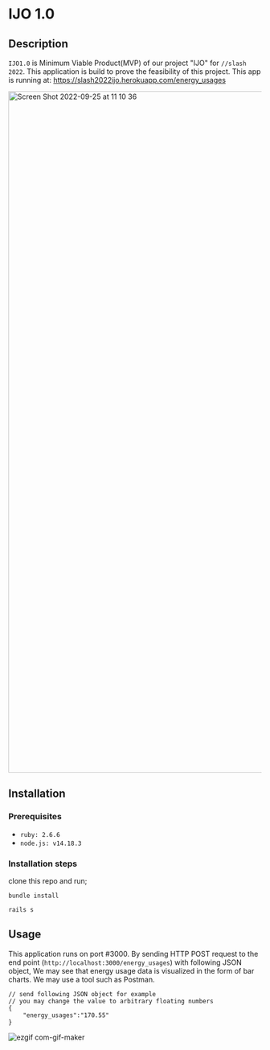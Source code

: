 # IJO 1.0
## Description
`IJO1.0` is Minimum Viable Product(MVP) of our project "IJO" for `//slash 2022`.
This application is build to prove the feasibility of this project.
This app is running at: https://slash2022ijo.herokuapp.com/energy_usages

<img width="1356" alt="Screen Shot 2022-09-25 at 11 10 36" src="https://user-images.githubusercontent.com/91676145/192136624-0cdeccfb-d58c-48a3-9a38-754d7ce39756.png">


## Installation
### Prerequisites
- `ruby: 2.6.6`
- `node.js: v14.18.3`

### Installation steps
clone this repo and run;
```
bundle install
```
```
rails s
```

## Usage
This application runs on port #3000.
By sending HTTP POST request to the end point (`http://localhost:3000/energy_usages`) with following JSON object,
We may see that energy usage data is visualized in the form of bar charts.
We may use a tool such as Postman.
```
// send following JSON object for example
// you may change the value to arbitrary floating numbers
{
    "energy_usages":"170.55"
}
```
![ezgif com-gif-maker](https://user-images.githubusercontent.com/91676145/192136643-107f3e79-66d2-45fa-981c-ae4e6c1c71aa.gif)
